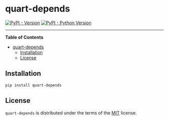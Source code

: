 # quart-depends

[![PyPI - Version](https://img.shields.io/pypi/v/quart-depends.svg)](https://pypi.org/project/quart-depends)
[![PyPI - Python Version](https://img.shields.io/pypi/pyversions/quart-depends.svg)](https://pypi.org/project/quart-depends)

-----

**Table of Contents**

- [quart-depends](#quart-depends)
  - [Installation](#installation)
  - [License](#license)

## Installation

```console
pip install quart-depends
```

## License

`quart-depends` is distributed under the terms of the [MIT](https://spdx.org/licenses/MIT.html) license.

